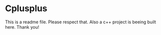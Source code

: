 # Cplusplus

This is a readme file.
Please respect that.
Also a c++ project is beeing built here. Thank you!
